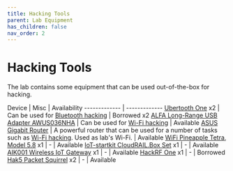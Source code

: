 ```yaml
---
title: Hacking Tools
parent: Lab Equipment
has_children: false
nav_order: 2
---
```


# Hacking Tools

The lab contains some equipment that can be used out-of-the-box for hacking.


Device  | Misc | Availability
------------- | -------------
[Ubertooth One](https://github.com/greatscottgadgets/ubertooth/wiki)  x2 | Can be used for [Bluetooth hacking](/pages/guides/bluetooth-mitm) | Borrowed x2 <!--Martin Tillberg, Rafi Malkhasian -->
[ALFA Long-Range USB Adapter AWUS036NHA](https://www.alfa.com.tw/products_detail/7.htm) | Can be used for [Wi-Fi hacking](https://www.youtube.com/watch?v=e2ZzTZoZ4wg)  |  Available
[ASUS Gigabit Router](https://www.asus.com/Networking/RT-AC1900P/)    | A powerful router that can be used for a number of tasks such as [Wi-Fi hacking](/pages/guides/wifi-mitm). Used as lab's Wi-Fi.  | Available
[WiFi Pineapple Tetra, Model 5.8](https://shop.hak5.org/products/wifi-pineapple) x1   | - | Available
[IoT-startkit CloudRAIL.Box Set](https://www.automation24.se/iot-startkit-cloudrail-box-set) x1   | - | Available
[AIK001 Wireless IoT Gateway](https://www.ifm.com/se/sv/product/AIK001) x1   | - | Available
[HackRF One](https://greatscottgadgets.com/hackrf/one/) x1   | - | Borrowed <!-- Martin Hilding -->
[Hak5 Packet Squirrel](https://shop.hak5.org/products/packet-squirrel) x2   | - | Available




<!--
- [Ubertooth One](https://github.com/greatscottgadgets/ubertooth/wiki) can be used for [Bluetooth hacking](/pages/guides/bluetooth-mitm) (borrowed) Martin Tillberg
- [Long-Range USB Adapter awus036nha]() which can be used for [Wi-Fi hacking](https://www.youtube.com/watch?v=e2ZzTZoZ4wg)
- [ASUS Gigabit Router](https://www.asus.com/Networking/RT-AC1900P/) which is a powerful router that can be used for a number of tasks such as [Wi-Fi hacking](/pages/guides/wifi-mitm)
- [WiFi pineapple tetra, model 5.8](https://shop.hak5.org/products/wifi-pineapple) x1 (unavailable)
- [IoT-startkit CloudRAIL.Box Set](https://www.automation24.se/iot-startkit-cloudrail-box-set) x1
- [AIK001 Wireless IoT gateway](https://www.ifm.com/se/sv/product/AIK001) x1
- [HackRF One](https://greatscottgadgets.com/hackrf/one/) x1 (borrowed) Martin Hilding
-->
